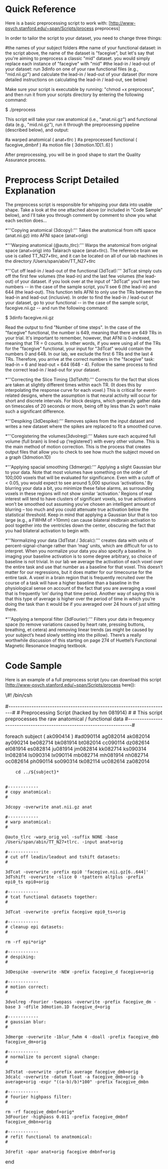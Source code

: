 # Quick Reference

Here is a basic preprocessing script to work with: [http://www-psych.stanford.edu/~span/Scripts/process preprocess]

In order to tailor the script to your dataset, you need to change three things:

#the names of your subject folders
#the name of your functional dataset: in the script above, the name of the dataset is "facegive", but let's say that you're aiming to preprocess a classic "mid" dataset. you would simply replace each instance of "facegive" with "mid"
#the lead-in / lead-out of your dataset: run 3dinfo on one of your raw functional files (e.g., "mid.nii.gz") and calculate the lead-in / lead-out of your dataset (for more detailed instructions on calculating the lead-in / lead-out, see below)

Make sure your script is executable by running: "chmod +x preprocess", and then run it from your scripts directory by entering the following command:

 $ ./preprocess

This script will take your raw anatomical (i.e., "anat.nii.gz") and functional data (e.g., "mid.nii.gz"), run it through the preprocessing pipeline (described below), and output: 

#a warped anatomical ( anat+tlrc )
#a preprocessed functional ( facegive_dmbnf )
#a motion file ( 3dmotion.1D[1..6] )

After preprocessing, you will be in good shape to start the Quality Assurance process.

# Preprocess Script Detailed Explanation

The preprocess script is responsible for whipping your data into usable shape. Take a look at the one attached above (or included in "Code Sample" below), and I'll take you through comment by comment to show you what each section does...

*'''Copying anatomical (3dcopy):''' Takes the anatomical from nifti space (anat.nii.gz) into AFNI space (anat+orig)

*'''Warping anatomical (@auto_tlrc):''' Warps the anatomical from original space (anat+orig) into Talairach space (anat+tlrc). The reference brain we use is called TT_N27+tlrc, and it can be located on all of our lab machines in the directory /Users/span/abin/TT_N27+tlrc

*'''Cut off lead-in / lead-out of the functional (3dTcat):'''  3dTcat simply cuts off the first few volumes (the lead-in) and the last few volumes (the lead-out) of your dataset. if you look over at the input of "3dTcat" you'll see two numbers -- in the case of the sample script, you'll see 6 (the lead-in) and 644 (the lead-out). This function tells AFNI to only use the TRs between the lead-in and lead-out (inclusive). In order to find the lead-in / lead-out of your dataset, go to your functional -- in the case of the sample script, facegive.nii.gz -- and run the following command:

 $ 3dinfo facegive.nii.gz

Read the output to find "Number of time steps". In the case of the "facegive" functional, the number is 649, meaning that there are 649 TRs in your trial. It's important to remember, however, that AFNI is 0-indexed, meaning that TR = 0 counts. In other words, if you were using all of the TRs for the "facegive" functional, your input for "3dTcat" would contain the numbers 0 and 648. In our lab, we exclude the first 6 TRs and the last 4 TRs. Therefore, you arrive at the correct numbers in the "facegive" task: lead-in = 6 and lead-out = 644 (648 - 4). Follow the same process to find the correct lead-in / lead-out for your dataset.

*'''Correcting the Slice Timing (3dTshift):''' Corrects for the fact that slices are taken at slightly different times within each TR. (It does this by interpolating the response curve for each voxel.) This is critical for event-related designs, where the assumption is that neural activity will occur for short and discrete intervals. For block designs, which generally gather data on timescales of 20 seconds or more, being off by less than 2s won’t make such a significant difference. 

*'''Despiking (3dDespike):''' Removes spikes from the input dataset and writes a new dataset where the spikes are replaced to fit a smoothed curve. 

*'''Coregistering the volumes(3dvolreg):'''  Makes sure each acquired full volume (full brain) is lined up (‘registered’) with every other volume.  This is the main method of motion correction.  This is the process that creates output files that allow you to check to see how much the subject moved on a graph (3dmotion.1D)

*'''Applying spacial smoothing (3dmerge):''' Applying a slight Gaussian blur to your data. Note that most volumes have something on the order of 100,000 voxels that will be evaluated for significance.  Even with a cutoff of < 0.05, you would expect to see around 5,000 spurious ‘activations.’ By blurring your data a bit, you minimize these false alarms, as surrounding voxels in these regions will not show similar ‘activation.’ Regions of real interest will tend to have clusters of significant voxels, so true activations won’t be smoothed out assuming you’ve chosen an intelligent amount of blurring – too much and you could attenuate true activation below the statistical threshold.  Keep in mind that applying a Gaussian blur that is too large (e.g., a FWHM of >10mm) can cause bilateral midbrain activation to pool together into the ventricles down the center, obscuring the fact that you had bilateral activation to begin with.

*'''Normalizing your data (3dTstat / 3dcalc):''' creates data with units of percent-signal-change rather than ‘mag’ units, which are difficult for us to interpret. When you normalize your data you also specify a baseline.  In imaging your baseline activation is to some degree arbitrary, so choice of baseline is not trivial.  In our lab we average the activation of each voxel over the entire task and use that number as a baseline for that voxel.  This doesn’t matter for our regressions, but it does matter for our timecourse for the entire task. A voxel in a brain region that is frequently recruited over the course of a task will have a higher baseline than a baseline in the physiological sense on account of the fact that you are averaging a voxel that is frequently ‘on’ during that time period.  Another way of saying this is that this type of average is higher over the period of time in which you’re doing the task than it would be if you averaged over 24 hours of just sitting there. 

*'''Applying a temporal filter (3dFourier):''' Filters your data in frequency space (to remove variations caused by heart rate, pressing buttons, breathing, et cetera) and removing linear trends (as might be caused by your subject’s head slowly settling into the pillow). There’s a really worthwhile discussion of this starting on page 274 of Huettel’s Functional Magnetic Resonance Imaging textbook.

# Code Sample
Here is an example of a full preprocess script (you can download this script [http://www-psych.stanford.edu/~span/Scripts/process here]):

<font size = 3>
<source lang="bash">
\#! /bin/csh

\#----------------------------------------------------------------------#
\# Preprocessing Script (hacked by hm 081914)
\# 
\# This script preprocesses the raw anatomical / functional data
\#----------------------------------------------------------------------#

foreach subject ( ak090414 ) #ad090114 ag082014 ak082014 ay090214 be082714 
                  bk081914 bt082014 cc090114 dz082614 el081914 es082814 ju081914 jm082814 
                  kk082714 ks090314 ln082814 ls090314 lx090114 mb082714 mh081914 nh082714 
                  oc082614 ph090114 so090314 tk082114 uc082614 za082014
    
        cd ../${subject}*
    

    #------------   
    # copy anatomical:
    #
    
    3dcopy -overwrite anat.nii.gz anat

    #------------   
    # warp anatomical:
    #
    
    @auto_tlrc -warp_orig_vol -suffix NONE -base /Users/span/abin/TT_N27+tlrc. -input anat+orig

    #------------   
    # cut off leadin/leadout and tshift datasets:
    #
    
    3dTcat -overwrite -prefix epi0 'facegive.nii.gz[6..644]'
    3dTshift -overwrite -slice 0 -tpattern altplus -prefix epi0_ts epi0+orig

    #------------   
    # tcat functional datasets together:
    #
    
    3dTcat -overwrite -prefix facegive epi0_ts+orig

    #------------   
    # cleanup epi datasets:
    #
    
    rm -rf epi*orig*

    #------------   
    # despiking:
    #
    
    3dDespike -overwrite -NEW -prefix facegive_d facegive+orig

    #------------   
    # motion correct:
    #
    
    3dvolreg -Fourier -twopass -overwrite -prefix facegive_dm -base 3 -dfile 3dmotion.1D facegive_d+orig
    
    #------------   
    # gaussian blur:
    #
    
    3dmerge -overwrite -1blur_fwhm 4 -doall -prefix facegive_dmb facegive_dm+orig

    #------------   
    # normalize to percent signal change:
    #
    
    3dTstat -overwrite -prefix average facegive_dmb+orig
    3dcalc -overwrite -datum float -a facegive_dmb+orig -b average+orig -expr "((a-b)/b)*100" -prefix facegive_dmbn

    #------------   
    # fourier highpass filter:
    #
    
    rm -rf facegive_dmbnf+orig*
    3dFourier -highpass 0.011 -prefix facegive_dmbnf facegive_dmbn+orig

    #------------   
    # refit functional to anatmomical:
    #
    
    3drefit -apar anat+orig facegive_dmbnf+orig

end
</source>
</font>

